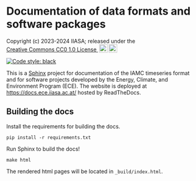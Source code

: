 # Documentation of data formats and software packages 

Copyright (c) 2023-2024 IIASA; released under the
<a href="http://creativecommons.org/publicdomain/zero/1.0?ref=chooser-v1" target="_blank" rel="license noopener noreferrer" style="display:inline-block;">
  Creative Commons CC0 1.0 License
  <img style="height:22px!important;margin-left:3px;vertical-align:text-bottom;" src="https://mirrors.creativecommons.org/presskit/icons/cc.svg?ref=chooser-v1"><img style="height:22px!important;margin-left:3px;vertical-align:text-bottom;" src="https://mirrors.creativecommons.org/presskit/icons/zero.svg?ref=chooser-v1">
</a>

[![Code style: black](https://img.shields.io/badge/code%20style-black-000000.svg)](https://github.com/psf/black)

This is a [Sphinx](http://sphinx-doc.org/) project for documentation of the IAMC timeseries format
and for software projects developed by the Energy, Climate, and Environment Program (ECE).
The website is deployed at https://docs.ece.iiasa.ac.at/ hosted by ReadTheDocs.

## Building the docs

Install the requirements for building the docs.

    pip install -r requirements.txt

Run Sphinx to build the docs!

    make html

The rendered html pages will be located in `_build/index.html`.
